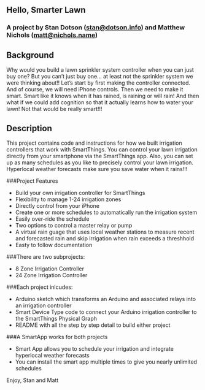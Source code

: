 ## **Hello, Smarter Lawn**

### **A project by Stan Dotson (stan@dotson.info) and Matthew Nichols (matt@nichols.name)**

## Background

Why would you build a lawn sprinkler system controller when you can just buy one?  But you can’t just buy one... at least not the sprinkler system we were thinking about!!  Let’s start by first making the controller connected.  And of course, we will need iPhone controls.  Then we need to make it smart.  Smart like it knows when it has rained, is raining or will rain!   And then what if we could add cognition so that it actually learns how to water your lawn!  Not that would be really smart!!!


## Description

This project contains code and instructions for how we built irrigation controllers that work with SmartThings.  You can control your lawn irrigation directly from your smartphone via the SmartThings app.  Also, you can set up as many schedules as you like to precisely control your lawn irrigation.  Hyperlocal weather forecasts make sure you save water when it rains!!!

###Project Features
* Build your own irrigation controller for SmartThings
* Flexibility to manage 1-24 irrigation zones
* Directly control from your iPhone
* Create one or more schedules to automatically run the irrigation system
* Easily over-ride the schedule
* Two options to control a master relay or pump
* A virtual rain guage that uses local weather stations to measure recent and forecasted rain and skip irrigation when rain exceeds a threshhold
* Easty to follow documentation

###There are two subprojects:
* 8 Zone Irrigation Controller
* 24 Zone Irrigation Controller


###Each project inlcudes:
* Arduino sketch which transforms an Arduino and associated relays into an irrigation controller
* Smart Device Type code to connect your Arduino irrigation controller to the SmartThings Physical Graph
* README with all the step by step detail to build either project

###A SmartApp works for both projects
* Smart App allows you to schedule your irrigation and integrate hyperlocal weather forecasts
* You can install the smart app multiple times to give you nearly unlimited schedules


Enjoy,
Stan and Matt

